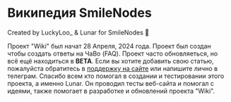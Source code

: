 # Википедия SmileNodes
Created by LuckyLoo_ & Lunar for SmileNodes 💜

Проект "Wiki" был начат 28 Апреля, 2024 года.
Проект был создан чтобы создать ответы на ЧаВо (FAQ).
Проект часто обновляеться, но всё ещё находиться в **BETA**.
Если вы хотите добавить свою статью, пожалуйста обратитесь в [поддержку на сайте](https://dash.smilenodes.xyz/ticket) или напишите лично в телеграм.
Спасибо всем кто помогал в создании и тестировании этого проекта, а именно Lunar. Он проводил тесты веб-сайта и помогал с идеями, также помогает в разработке и обновлений проекта "Wiki".
